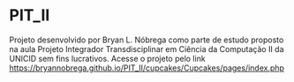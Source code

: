 # PIT_II
Projeto desenvolvido por Bryan L. Nóbrega como parte de estudo proposto na aula Projeto Integrador Transdisciplinar em Ciência da Computação II da UNICID sem fins lucrativos.
Acesse o projeto pelo link https://bryannobrega.github.io/PIT_II/cupcakes/Cupcakes/pages/index.php
